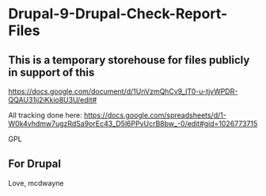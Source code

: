 # Drupal-9-Drupal-Check-Report-Files

## This is a temporary storehouse for files publicly in support of this

https://docs.google.com/document/d/1UnVzmQhCv9_IT0-u-tjvWPDR-QQAU31ij2iKkio8U3U/edit#

All tracking done here:
https://docs.google.com/spreadsheets/d/1-W0k4vhdmw7ugzRdSa9orEc43_D5l6PPvUcrB8bw_-0/edit#gid=1026773715

GPL

## For Drupal
Love, mcdwayne
